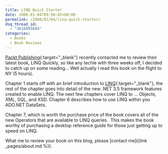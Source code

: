 ```yaml
---
title: LINQ Quick Starter
date: 2008-01-04T09:50:45+00:00
permalink: /2008/01/04/linq-quick-starter/
dsq_thread_id:
  - "3616995694"
categories:
  - Books
  - Book Reviews
---
```

[Packt Publishing](http://www.packtpub.com/){:target="_blank"} recently contacted me to review their latest book, LINQ Quickly, so like any techie with three weeks off, I decided to catch up on some reading... Well actually I read this book on the flight to NY (5 hours).

Chapter 1 starts off with an brief introduction to [LINQ](http://msdn2.microsoft.com/en-us/netframework/aa904594.aspx){:target="_blank"}, the rest of the chapter goes into detail of the new .NET 3.5 framework features created to enable LINQ. The next few chapters cover LINQ to ... Objects, XML, SQL, and XSD. Chapter 6 describes how to use LINQ within you ADO.NET DataSets.

Chapter 7, which is worth the purchase price of the book covers all of the new Operators that are available to LINQ queries.  This makes the book worthy of purchasing a desktop reference guide for those just getting up to speed on LINQ.

What me to review your book on this blog, please [contact me]({link _pages/about.md %}).
